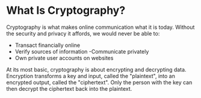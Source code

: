 # What Is Cryptography?

Cryptography is what makes online communication what it is today. Without the security and privacy it affords, we would never be able to:

- Transact financially online
- Verify sources of information
-Communicate privately
- Own private user accounts on websites

At its most basic, cryptography is about encrypting and decrypting data. Encryption transforms a key and input, called the "plaintext", into an encrypted output, called the "ciphertext". Only the person with the key can then decrypt the ciphertext back into the plaintext.
